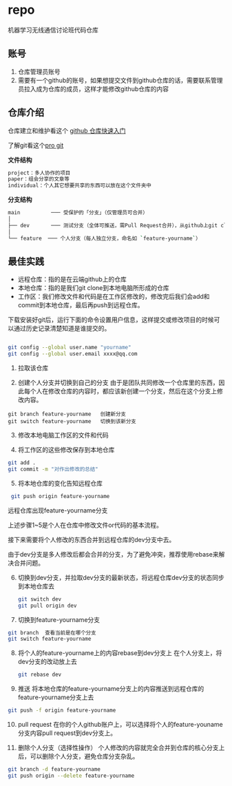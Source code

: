 # repo

机器学习无线通信讨论班代码仓库

## 账号

1. 仓库管理员账号
2. 需要有一个github的账号，如果想提交文件到github仓库的话，需要联系管理员拉入成为仓库的成员，这样才能修改github仓库的内容

## 仓库介绍

仓库建立和维护看这个 [github 仓库快速入门](https://docs.github.com/zh/repositories/creating-and-managing-repositories/quickstart-for-repositories)

了解git看这个[pro git](https://www.progit.cn/#_pro_git)

**文件结构**

```sh
project：多人协作的项目
paper：组会分享的文章等
individual：个人其它想要共享的东西可以放在这个文件夹中
```

**分支结构**

```sh
main          ─── 受保护的「分支」（仅管理员可合并）
│
├── dev       ─── 测试分支（全体可推送，需Pull Request合并），从github上git clone到本地电脑的时候默认拉取的是dev分支的最新变化
│
└── feature  ─── 个人分支（每人独立分支，命名如 `feature-yourname`）
```

## 最佳实践

- 远程仓库：指的是在云端github上的仓库
- 本地仓库：指的是我们git clone到本地电脑所形成的仓库
- 工作区：我们修改文件和代码是在工作区修改的，修改完后我们会add和commit到本地仓库，最后再push到远程仓库。

下载安装好git后，运行下面的命令设置用户信息，这样提交或修改项目的时候可以通过历史记录清楚知道是谁提交的。
```sh

git config --global user.name "yourname"
git config --global user.email xxxx@qq.com
```

1. 拉取该仓库

2. 创建个人分支并切换到自己的分支
   由于是团队共同修改一个仓库里的东西，因此每个人在修改仓库的内容时，都应该新创建一个分支，然后在这个分支上修改内容。

```shell
git branch feature-yourname   创建新分支
git switch feature-yourname   切换到该新分支
```


3. 修改本地电脑工作区的文件和代码

4. 将工作区的这些修改保存到本地仓库

```sh
git add .
git commit -m "对作出修改的总结"
```

5. 将本地仓库的变化告知远程仓库
 
  ```sh
   git push origin feature-yourname
   ```

   远程仓库出现feature-yourname分支

上述步骤1~5是个人在仓库中修改文件or代码的基本流程。

接下来需要将个人修改的东西合并到远程仓库的dev分支中去。

由于dev分支是多人修改后都会合并的分支，为了避免冲突，推荐使用rebase来解决合并问题。

6. 切换到dev分支，并拉取dev分支的最新状态，将远程仓库dev分支的状态同步到本地仓库去
   ```sh
   git switch dev
   git pull origin dev
   ```

6. 切换到feature-yourname分支

```sh
git branch  查看当前是在哪个分支
git switch feature-yourname
```

8. 将个人的feature-yourname上的内容rebase到dev分支上
在个人分支上，将dev分支的改动放上去

   ```sh
   git rebase dev
   ```

9. 推送
将本地仓库的feature-yourname分支上的内容推送到远程仓库的feature-yourname分支上去

```sh
git push -f origin feature-yourname
```

10.  pull request
在你的个人github账户上，可以选择将个人的feature-youname分支内容pull request到dev分支上。

11. 删除个人分支（选择性操作）
个人修改的内容就完全合并到仓库的核心分支上后，可以删除个人分支，避免仓库分支杂乱。
```sh
git branch -d feature-yourname
git push origin --delete feature-yourname
```


